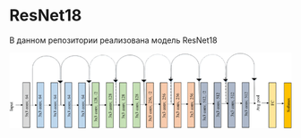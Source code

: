 # ResNet18
В данном репозитории реализована модель ResNet18

![](https://github.com/Vasilevykh-M/ResNet18/blob/main/Result/1.png)
